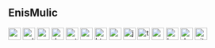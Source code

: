 ## EnisMulic


<div align="left">
<!-- C -->
<img src="https://devicons.github.io/devicon/devicon.git/icons/c/c-original.svg" alt="c" width="25" height="25"/> 

<!-- C++ -->
<img src="https://devicons.github.io/devicon/devicon.git/icons/cplusplus/cplusplus-original.svg" alt="cplusplus" width="25" height="25"/> 

<!-- C# -->
<img src="https://devicons.github.io/devicon/devicon.git/icons/csharp/csharp-original.svg" alt="csharp" width="25" height="25"/> 


<!-- Dot Net -->
<img src="https://devicons.github.io/devicon/devicon.git/icons/dot-net/dot-net-original-wordmark.svg" alt="dotnet" width="25" height="25"/>

<!-- Python -->
<img src="https://devicons.github.io/devicon/devicon.git/icons/python/python-original.svg" alt="python" width="25" height="25"/> 

<!-- PostgreSQL -->
<img src="https://devicons.github.io/devicon/devicon.git/icons/postgresql/postgresql-original-wordmark.svg" alt="postgresql" width="25" height="25"/> 

<!-- HTML -->
<img src="https://devicons.github.io/devicon/devicon.git/icons/html5/html5-original-wordmark.svg" alt="html5" width="25" height="25"/> 

<!-- CSS -->
<img src="https://devicons.github.io/devicon/devicon.git/icons/css3/css3-original-wordmark.svg" alt="css3" width="25" height="25"/> 


<!-- JavaScript -->
<img src="https://devicons.github.io/devicon/devicon.git/icons/javascript/javascript-original.svg" alt="javascript" width="25" height="25"/> 

<!-- TypeScript -->
<img src="https://devicons.github.io/devicon/devicon.git/icons/typescript/typescript-original.svg" alt="typescript" width="25" height="25"/>

<!-- Angular -->
<img src="https://devicons.github.io/devicon/devicon.git/icons/angularjs/angularjs-original.svg" alt="angularjs" width="25" height="25"/> 

<!-- Bash -->
<img src="https://www.vectorlogo.zone/logos/gnu_bash/gnu_bash-icon.svg" alt="bash" width="25" height="25"/> 

<!-- Docker -->
<img src="https://devicons.github.io/devicon/devicon.git/icons/docker/docker-original-wordmark.svg" alt="docker" width="25" height="25"/> 

<!-- Git -->
<img src="https://devicons.github.io/devicon/devicon.git/icons/git/git-original.svg" alt="git" width="25" height="25"/> 

</div>
